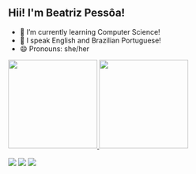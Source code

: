 ## Hii! I'm Beatriz Pessôa!
- 🔭 I’m currently learning Computer Science!
- 💬 I speak English and Brazilian Portuguese!
- 😄 Pronouns: she/her

<div>
  <a href="https://github.com/beapessoa">
  <img height="180em" src="https://github-readme-stats.vercel.app/api?username=beapessoa&show_icons=true&theme=tokyonight&include_all_commits=true&count_private=true"/>
  <img height="180em" src="https://github-readme-stats.vercel.app/api/top-langs/?username=beapessoa&layout=compact&langs_count=16&theme=tokyonight"/>
</div>
    <div style="display: inline_block"><br>
<div> 
  <a href="https://www.instagram.com/beapessoa/"><img src="https://img.shields.io/badge/-Instagram-%23E4405F?style=for-the-badge&logo=instagram&logoColor=white" target="_blank"></a>
  <a href = "mailto:beatrizamgpessoa@gmail.com"><img src="https://img.shields.io/badge/-Gmail-%23333?style=for-the-badge&logo=gmail&logoColor=white" target="_blank"></a>
  <a href="www.linkedin.com/in/beatriz-pessôa-838983311" target="_blank"><img src="https://img.shields.io/badge/-LinkedIn-%230077B5?style=for-the-badge&logo=linkedin&logoColor=white" target="_blank"></a> 
</div>
